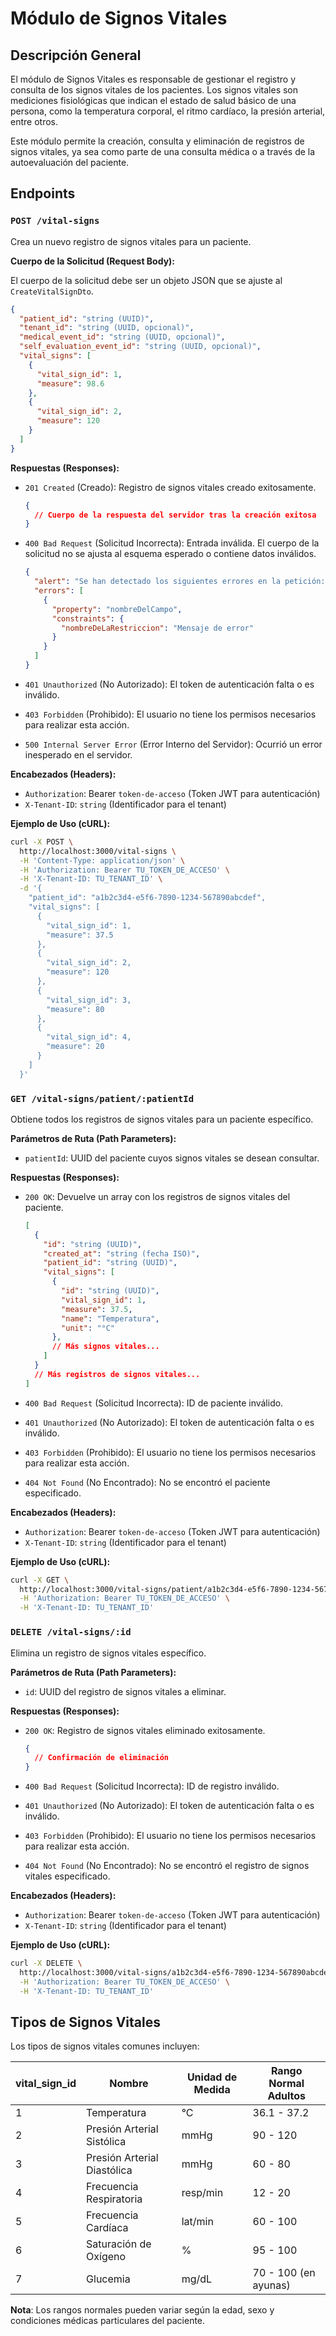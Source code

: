 # Módulo de Signos Vitales

## Descripción General

El módulo de Signos Vitales es responsable de gestionar el registro y consulta de los signos vitales de los pacientes. Los signos vitales son mediciones fisiológicas que indican el estado de salud básico de una persona, como la temperatura corporal, el ritmo cardíaco, la presión arterial, entre otros.

Este módulo permite la creación, consulta y eliminación de registros de signos vitales, ya sea como parte de una consulta médica o a través de la autoevaluación del paciente.

## Endpoints

### `POST /vital-signs`

Crea un nuevo registro de signos vitales para un paciente.

**Cuerpo de la Solicitud (Request Body):**

El cuerpo de la solicitud debe ser un objeto JSON que se ajuste al `CreateVitalSignDto`.

```json
{
  "patient_id": "string (UUID)",
  "tenant_id": "string (UUID, opcional)",
  "medical_event_id": "string (UUID, opcional)",
  "self_evaluation_event_id": "string (UUID, opcional)",
  "vital_signs": [
    {
      "vital_sign_id": 1,
      "measure": 98.6
    },
    {
      "vital_sign_id": 2,
      "measure": 120
    }
  ]
}
```

**Respuestas (Responses):**

- `201 Created` (Creado): Registro de signos vitales creado exitosamente.
  ```json
  {
    // Cuerpo de la respuesta del servidor tras la creación exitosa
  }
  ```

- `400 Bad Request` (Solicitud Incorrecta): Entrada inválida. El cuerpo de la solicitud no se ajusta al esquema esperado o contiene datos inválidos.
  ```json
  {
    "alert": "Se han detectado los siguientes errores en la petición: ",
    "errors": [
      {
        "property": "nombreDelCampo",
        "constraints": {
          "nombreDeLaRestriccion": "Mensaje de error"
        }
      }
    ]
  }
  ```

- `401 Unauthorized` (No Autorizado): El token de autenticación falta o es inválido.
- `403 Forbidden` (Prohibido): El usuario no tiene los permisos necesarios para realizar esta acción.
- `500 Internal Server Error` (Error Interno del Servidor): Ocurrió un error inesperado en el servidor.

**Encabezados (Headers):**

- `Authorization`: Bearer `token-de-acceso` (Token JWT para autenticación)
- `X-Tenant-ID`: `string` (Identificador para el tenant)

**Ejemplo de Uso (cURL):**

```bash
curl -X POST \
  http://localhost:3000/vital-signs \
  -H 'Content-Type: application/json' \
  -H 'Authorization: Bearer TU_TOKEN_DE_ACCESO' \
  -H 'X-Tenant-ID: TU_TENANT_ID' \
  -d '{
    "patient_id": "a1b2c3d4-e5f6-7890-1234-567890abcdef",
    "vital_signs": [
      {
        "vital_sign_id": 1,
        "measure": 37.5
      },
      {
        "vital_sign_id": 2,
        "measure": 120
      },
      {
        "vital_sign_id": 3,
        "measure": 80
      },
      {
        "vital_sign_id": 4,
        "measure": 20
      }
    ]
  }'
```

### `GET /vital-signs/patient/:patientId`

Obtiene todos los registros de signos vitales para un paciente específico.

**Parámetros de Ruta (Path Parameters):**

- `patientId`: UUID del paciente cuyos signos vitales se desean consultar.

**Respuestas (Responses):**

- `200 OK`: Devuelve un array con los registros de signos vitales del paciente.
  ```json
  [
    {
      "id": "string (UUID)",
      "created_at": "string (fecha ISO)",
      "patient_id": "string (UUID)",
      "vital_signs": [
        {
          "id": "string (UUID)",
          "vital_sign_id": 1,
          "measure": 37.5,
          "name": "Temperatura",
          "unit": "°C"
        },
        // Más signos vitales...
      ]
    }
    // Más registros de signos vitales...
  ]
  ```

- `400 Bad Request` (Solicitud Incorrecta): ID de paciente inválido.
- `401 Unauthorized` (No Autorizado): El token de autenticación falta o es inválido.
- `403 Forbidden` (Prohibido): El usuario no tiene los permisos necesarios para realizar esta acción.
- `404 Not Found` (No Encontrado): No se encontró el paciente especificado.

**Encabezados (Headers):**

- `Authorization`: Bearer `token-de-acceso` (Token JWT para autenticación)
- `X-Tenant-ID`: `string` (Identificador para el tenant)

**Ejemplo de Uso (cURL):**

```bash
curl -X GET \
  http://localhost:3000/vital-signs/patient/a1b2c3d4-e5f6-7890-1234-567890abcdef \
  -H 'Authorization: Bearer TU_TOKEN_DE_ACCESO' \
  -H 'X-Tenant-ID: TU_TENANT_ID'
```

### `DELETE /vital-signs/:id`

Elimina un registro de signos vitales específico.

**Parámetros de Ruta (Path Parameters):**

- `id`: UUID del registro de signos vitales a eliminar.

**Respuestas (Responses):**

- `200 OK`: Registro de signos vitales eliminado exitosamente.
  ```json
  {
    // Confirmación de eliminación
  }
  ```

- `400 Bad Request` (Solicitud Incorrecta): ID de registro inválido.
- `401 Unauthorized` (No Autorizado): El token de autenticación falta o es inválido.
- `403 Forbidden` (Prohibido): El usuario no tiene los permisos necesarios para realizar esta acción.
- `404 Not Found` (No Encontrado): No se encontró el registro de signos vitales especificado.

**Encabezados (Headers):**

- `Authorization`: Bearer `token-de-acceso` (Token JWT para autenticación)
- `X-Tenant-ID`: `string` (Identificador para el tenant)

**Ejemplo de Uso (cURL):**

```bash
curl -X DELETE \
  http://localhost:3000/vital-signs/a1b2c3d4-e5f6-7890-1234-567890abcdef \
  -H 'Authorization: Bearer TU_TOKEN_DE_ACCESO' \
  -H 'X-Tenant-ID: TU_TENANT_ID'
```

## Tipos de Signos Vitales

Los tipos de signos vitales comunes incluyen:

| vital_sign_id | Nombre | Unidad de Medida | Rango Normal Adultos |
|---------------|--------|------------------|----------------------|
| 1 | Temperatura | °C | 36.1 - 37.2 |
| 2 | Presión Arterial Sistólica | mmHg | 90 - 120 |
| 3 | Presión Arterial Diastólica | mmHg | 60 - 80 |
| 4 | Frecuencia Respiratoria | resp/min | 12 - 20 |
| 5 | Frecuencia Cardíaca | lat/min | 60 - 100 |
| 6 | Saturación de Oxígeno | % | 95 - 100 |
| 7 | Glucemia | mg/dL | 70 - 100 (en ayunas) |

**Nota**: Los rangos normales pueden variar según la edad, sexo y condiciones médicas particulares del paciente.
